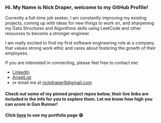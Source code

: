 ### Hi. My Name is Nick Draper, welcome to my GitHub Profile!
Currently a full-time job seeker, I am constantly improving my existing projects, coming up with ideas for new things to work on, and sharpening my Data Structures and Algorithms skills using LeetCode and other resourses to become a stronger engineer.

I am really excited to find my first software engineering role at a company that values strong work ethic and cares about fostering the growth of their employees.

If you are interested in connecting, please feel free to contact me:
- [LinkedIn](https://www.linkedin.com/in/nicholas-draper/)
- [AngelList](https://angel.co/u/nicholas-draper-2)
- or email me at nickdraper8@gmail.com

#### Check out some of my pinned project repos below, their live links are included in the info for you to explore them. Let me know how high you can score in Gun Runner!
#### Click [here](https://nickdraper8.github.io/portfolio-page/) to see my portfolio page 😄



<!--
**nickdraper8/nickdraper8** is a ✨ _special_ ✨ repository because its `README.md` (this file) appears on your GitHub profile.

Here are some ideas to get you started:

- 🔭 I’m currently working on ...
- 🌱 I’m currently learning ...
- 👯 I’m looking to collaborate on ...
- 🤔 I’m looking for help with ...
- 💬 Ask me about ...
- 📫 How to reach me: ...
- 😄 Pronouns: ...
- ⚡ Fun fact: ...
-->
